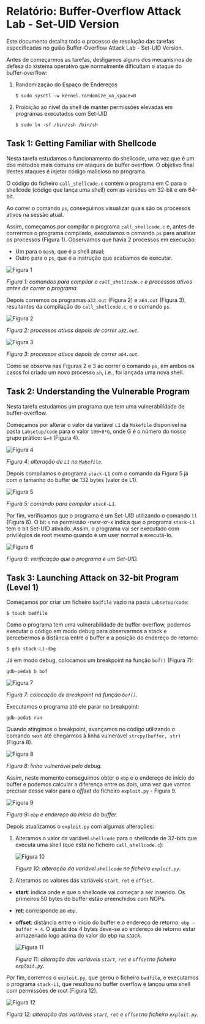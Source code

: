 # Relatório: Buffer-Overflow Attack Lab - Set-UID Version

Este documento detalha todo o processo de resolução das tarefas especificadas no guião Buffer-Overflow Attack Lab - Set-UID Version.

Antes de começarmos as tarefas, desligamos alguns dos mecanismos de defesa do sistema operativo que normalmente dificultam o ataque do buffer-overflow:

1. Randomização do Espaço de Endereços

    ```
    $ sudo sysctl -w kernel.randomize_va_space=0
    ```

2. Proibição ao nível da shell de manter permissões elevadas em programas executados com Set-UID

    ```
    $ sudo ln -sf /bin/zsh /bin/sh
    ```

## Task 1: Getting Familiar with Shellcode

Nesta tarefa estudamos o funcionamento do shellcode, uma vez que é um dos métodos mais comuns em ataques de buffer overflow. O objetivo final destes ataques é injetar código malicioso no programa.

O código do ficheiro `call_shellcode.c` contém o programa em C para o shellcode (código que lança uma shell) com as versões em 32-bit e em 64-bit. 

Ao correr o comando `ps`, conseguimos visualizar quais são os processos ativos na sessão atual.

Assim, começamos por compilar o programa `call_shellcode.c` e, antes de corrermos o programa compilado, executamos o comando `ps` para analisar os processos (Figura 1). Observamos que havia 2 processos em execução:

- Um para o `bash`, que é a shell atual;
- Outro para o `ps`, que é a instrução que acabamos de executar.  

![Figura 1](/Images/LOGBOOK5/Task1_image1.png)

*Figura 1: comandos para compilar o `call_shellcode.c` e processos ativos antes de correr o programa.*

Depois corremos os programas `a32.out` (Figura 2) e `a64.out` (Figura 3), resultantes da compilação do `call_shellcode.c`, e o comando `ps`.

![Figura 2](/Images/LOGBOOK5/Task1_image2.png)

*Figura 2: processos ativos depois de correr `a32.out`.*

![Figura 3](/Images/LOGBOOK5/Task1_image3.png)

*Figura 3: processos ativos depois de correr `a64.out`.*

Como se observa nas Figuras 2 e 3 ao correr o comando `ps`, em ambos os casos foi criado um novo processo `sh`, i.e., foi lançada uma nova shell.

## Task 2: Understanding the Vulnerable Program

Nesta tarefa estudamos um programa que tem uma vulnerabilidade de buffer-overflow. 

Começamos por alterar o valor da variável `L1` da `Makefile` disponível na pasta `Labsetup/code` para o valor `100+8*G`, onde G é o número do nosso grupo prático: `G=4` (Figura 4).

![Figura 4](/Images/LOGBOOK5/Task2_image1.png)

*Figura 4: alteração de `L1` no `Makefile`.*

Depois compilamos o programa `stack-L1` com o comando da Figura 5 já com o tamanho do buffer de 132 bytes (valor de L1). 

![Figura 5](/Images/LOGBOOK5/Task2_image2.png)

*Figura 5: comando para compilar `stack-L1`.*

Por fim, verificamos que o programa é um Set-UID utilizando o comando `ll` (Figura 6). O bit `s` na permissão -rwsr-xr-x indica que o programa `stack-L1` tem o bit Set-UID ativado. Assim, o programa vai ser executado com privilégios de root mesmo quando é um user normal a executá-lo.

![Figura 6](/Images/LOGBOOK5/Task2_image3.png)

*Figura 6: verificação que o programa é um Set-UID.*


## Task 3: Launching Attack on 32-bit Program (Level 1)

Começamos por criar um ficheiro `badfile` vazio na pasta `Labsetup/code`:

```
$ touch badfile
```

Como o programa tem uma vulnerabilidade de buffer-overflow, podemos executar o código em modo debug para observarmos a stack e percebermos a distância entre o buffer e a posição do endereço de retorno:

```
$ gdb stack-L1-dbg
```

Já em modo debug, colocamos um breakpoint na função `bof()` (Figura 7):

```
gdb-peda$ b bof
```

![Figura 7](/Images/LOGBOOK5/Task3_image1.png)

*Figura 7: colocação de breakpoint na função `bof()`.*

Executamos o programa até ele parar no breakpoint:

```
gdb-peda$ run
```

Quando atingimos o breakpoint, avançamos no código utilizando o comando `next` até chegarmos à linha vulnerável `strcpy(buffer, str)` (Figura 8).

![Figura 8](/Images/LOGBOOK5/Task3_image2.png)

*Figura 8: linha vulnerável pelo debug.*

Assim, neste momento conseguimos obter o `ebp` e o endereço do início do buffer e podemos calcular a diferença entre os dois, uma vez que vamos precisar desse valor para o *offset* do ficheiro `exploit.py` - Figura 9.

![Figura 9](/Images/LOGBOOK5/Task3_image3.png)

*Figura 9: `ebp` e endereço do início do buffer.*

Depois atualizamos o `exploit.py` com algumas alterações:

1. Alteramos o valor da variável `shellcode` para o shellcode de 32-bits que executa uma shell (que está no ficheiro `call_shellcode.c`):

    ![Figura 10](/Images/LOGBOOK5/Task3_image4.png)

    *Figura 10: alteração da variável `shellcode` no ficheiro `exploit.py`.*

2. Alteramos os valores das variáveis `start`, `ret` e `offset`.

- **start**: indica onde e que o shellcode vai começar a ser inserido. Os primeiros 50 bytes do buffer estão preenchidos com NOPs.
- **ret**: corresponde ao `ebp`.
- **offset**: distância entre o início do buffer e o endereço de retorno: `ebp - buffer + 4`. O ajuste dos 4 bytes deve-se ao endereço de retorno estar armazenado logo acima do valor do ebp na *stack*.

    ![Figura 11](/Images/LOGBOOK5/Task3_image5.png)

    *Figura 11: alteração das variáveis `start`, `ret` e `offset`no ficheiro `exploit.py`.*

Por fim, corremos o `exploit.py`, que gerou o ficheiro `badfile`, e executamos o programa `stack-L1`, que resultou no buffer overflow e lançou uma shell com permissões de root (Figura 12).

![Figura 12](/Images/LOGBOOK5/Task3_image6.png)

*Figura 12: alteração das variáveis `start`, `ret` e `offset`no ficheiro `exploit.py`.*